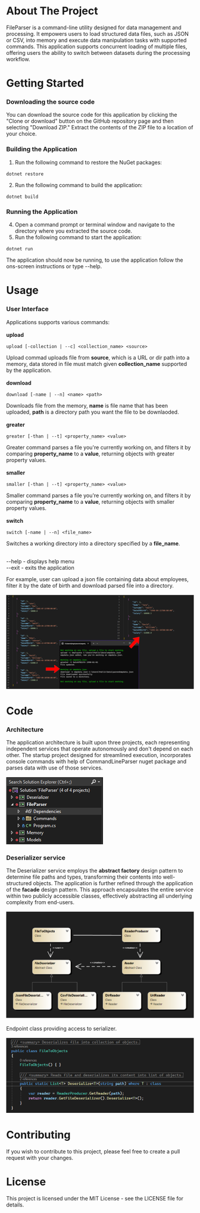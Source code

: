 # About The Project
FileParser is a command-line utility designed for data management and processing. It empowers users to  load structured data files, such as JSON or CSV, 
into memory and execute data manipulation tasks with supported commands. This application supports concurrent loading of multiple files, offering users 
the ability to switch between datasets during the processing workflow.
# Getting Started
### Downloading the source code
You can download the source code for this application by clicking the "Clone or download" button on the GitHub repository page and then selecting 
"Download ZIP." Extract the contents of the ZIP file to a location of your choice.
### Building the Application
1. Run the following command to restore the NuGet packages:
```
dotnet restore
```
2. Run the following command to build the application:
```
dotnet build
```
### Running the Application
4. Open a command prompt or terminal window and navigate to the directory where you extracted the source code.
5. Run the following command to start the application:
``` 
dotnet run
```
The application should now be running, to use the application follow the ons-screen instructions or type --help.
# Usage
### User Interface
Applications supports various commands:    
<br /> 
**upload**
```
upload [-collection | --c] <collection_name> <source>
```
Upload commad uploads file from **source**, which is a URL or dir path into a memory, 
data stored in file must match given **collection_name** supported by the application.  
<br /> 
**download**
```
download [-name | --n] <name> <path>
```
Downloads file from the memory, **name** is file name that has been uploaded,
**path** is a directory path you want the file to be downlaoded.  
<br /> 
**greater**
```
greater [-than | --t] <property_name> <value>
```
Greater command parses a file you're currently working on,
and filters it by comparing **property_name** to a **value**,
returning objects with greater property values.  
<br /> 
**smaller**
```
smaller [-than | --t] <property_name> <value>
```
Smaller command parses a file you're currently working on,
and filters it by comparing **property_name** to a **value**, 
returning objects with smaller property values.  
<br /> 
**switch**
```
switch [-name | --n] <file_name> 
```
Switches a working directory into a directory
specified by a **file_name**.  
<br /> 
  
--help - displays help menu  
--exit - exits the application   

For example, user can upload a json file containing data about employees, filter it by the date of birth and download parsed file into a directory.  
<br /> 
<img src="Images/readmejsonimage.png" >

# Code
### Architecture
The application architecture is built upon three projects, each representing independent services that operate autonomously and don't depend on each other.
The startup project designed for streamlined execution, incorporates console commands with help of CommandLineParser nuget package and parses data
with use of those services.  
<br /> 
<img src="Images/dependencies.png">

### Deserializer service
The Deserializer service employs the **abstract factory** design pattern to determine file paths and types,  transforming their contents into well-structured objects.
The application is further refined through the application of the **facade** design pattern. This approach encapsulates the entire service within two publicly accessible classes, 
effectively abstracting all underlying complexity from end-users.  
<br /> 
<img src="Images/deserializerclassdiagram.png">  
<br />
Endpoint class providing access to serializer.  
<br />
<img src="Images/deserializerendpoint.png">


# Contributing
If you wish to contribute to this project, please feel free to create a pull request with your changes.
# License
This project is licensed under the MIT License - see the LICENSE file for details.

